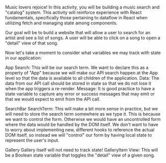 Music lovers rejoice! In this activity, you will be building a music search and "catalog" system. This activity will reinforce experience with React fundamentals, specifically those pertaining to dataflow in React when utilizing fetch and managing state among components.

Our goal will be to build a website that will allow a user to search for an artist and see a list of songs. A user will be able to click on a song to open a "detail" view of that song.

Now let's take a moment to consider what variables we may track with state in our application:

App
Search: This will be our search term. We want to declare this as a property of "App" because we will make our API search happen at the App level so that the data is available to all children of the application.
Data: The data from our API call should be stored in state so that we do not lose it when the app triggers a re-render.
Message: It is good practice to have a state variable to capture any error or success messages that may emit or that we would expect to emit from the API call.

SearchBar
SearchTerm: This will make a bit more sense in practice, but we will need to store the search term somewhere as we type it. This is because we want to control the form. Otherwise we would have an uncontrolled form where the data would be handled by the DOM itself. We don't want to have to worry about implementing new, different hooks to reference the actual DOM itself, so instead we will "control" our form by having local state to represent the user's input.

Gallery
Gallery itself will not need to track state!
GalleryItem
View: This will be a Boolean state variable that toggles the "detail" view of a given song.